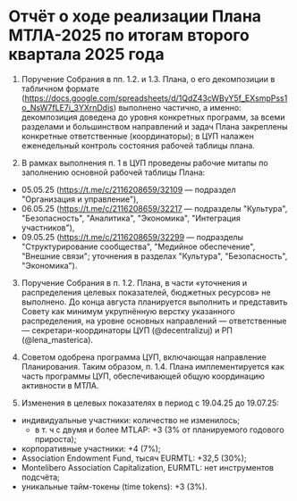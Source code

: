 # Отчёт о ходе реализации Плана МТЛА-2025 по итогам второго квартала 2025 года

1. Поручение Собрания в пп. 1.2. и 1.3. Плана, о его декомпозиции в табличном формате (https://docs.google.com/spreadsheets/d/1QdZ43cWByY5f_EXsmpPss1o_NsW7fLE7i_3YXrnDdis) выполнено частично, а именно: декомпозиция доведена до уровня конкретных программ, за всеми разделами и большинством направлений и задач Плана закреплены конкретные ответственные (координаторы); в ЦУП налажен еженедельный контроль состояния рабочей таблицы плана.

2. В рамках выполнения п. 1 в ЦУП проведены рабочие митапы по заполнению основной рабочей таблицы Плана:
* 05.05.25 (https://t.me/c/2116208659/32109 — подраздел "Организация и управление"),
* 06.05.25 (https://t.me/c/2116208659/32217 — подразделы "Культура", "Безопасность", "Аналитика", "Экономика", "Интеграция участников"),
* 09.05.25 (https://t.me/c/2116208659/32299 —  подразделы "Структурирование сообщества", "Медийное обеспечение", "Внешние связи"; уточнения в разделах "Культура", "Безопасность", "Экономика").

3. Поручение Собрания в п. 1.2. Плана, в части «уточнения и распределения целевых показателей, бюджетных ресурсов» не выполнено. До конца августа планируется выполнить и представить Совету как минимум укрупнённую верстку указанного распределения, на уровне основных направлений — ответственные — секретари-координаторы ЦУП (@decentralizuj) и РП (@lena_masterica).

4. Советом одобрена программа ЦУП, включающая направление Планирования. Таким образом, п. 1.4. Плана имплементируется как часть программы ЦУП, обеспечивающей общую координацию активности в МТЛА.

5. Изменения в целевых показателях в период с 19.04.25 до 19.07.25:
* индивидуальные участники: количество не изменилось;
    * в т. ч с двумя и более MTLAP: +3 (3% от планируемого годового прироста);
* корпоративные участники: +4 (7%);
* Association Endowment Fund, тысяч EURMTL: +32,5 (30%);
* Montelibero Association Capitalization, EURMTL: нет инструментов подсчёта;
* уникальные тайм-токены (time tokens): +3 (3%).
